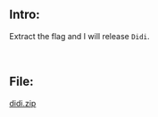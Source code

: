 ## Intro:

Extract the flag and I will release `Didi`. 

<br>

## File:
[didi.zip](https://github.com/ChronosPK/Sibiu_Academic_CTF/files/10286106/didi.zip)
